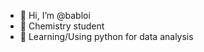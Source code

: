 - 👋 Hi, I’m @babloi
- 👀 Chemistry student
- 🌱 Learning/Using python for data analysis

<!---
babloi/babloi is a ✨ special ✨ repository because its `README.md` (this file) appears on your GitHub profile.
You can click the Preview link to take a look at your changes.
--->
